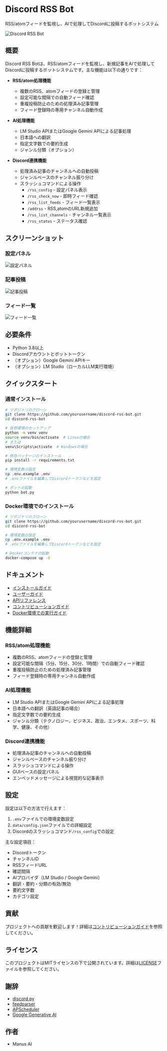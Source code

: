 # Discord RSS Bot

RSS/atomフィードを監視し、AIで処理してDiscordに投稿するボットシステム

![Discord RSS Bot](docs/images/discord_rss_bot_logo.png)

## 概要

Discord RSS Botは、RSS/atomフィードを監視し、新規記事をAIで処理してDiscordに投稿するボットシステムです。主な機能は以下の通りです：

- **RSS/atom処理機能**
  - 複数のRSS、atomフィードの登録と管理
  - 設定可能な間隔での自動フィード確認
  - 重複投稿防止のための処理済み記事管理
  - フィード登録時の専用チャンネル自動作成

- **AI処理機能**
  - LM Studio APIまたはGoogle Gemini APIによる記事処理
  - 日本語への翻訳
  - 指定文字数での要約生成
  - ジャンル分類（オプション）

- **Discord連携機能**
  - 処理済み記事のチャンネルへの自動投稿
  - ジャンルベースのチャンネル振り分け
  - スラッシュコマンドによる操作
    - `/rss_config` - 設定パネル表示
    - `/rss_check_now` - 即時フィード確認
    - `/rss_list_feeds` - フィード一覧表示
    - `/addrss` - RSS,atomのURL新規追加
    - `/rss_list_channels` - チャンネル一覧表示
    - `/rss_status` - ステータス確認

## スクリーンショット

### 設定パネル
![設定パネル](docs/images/config_panel.png)

### 記事投稿
![記事投稿](docs/images/article_post.png)

### フィード一覧
![フィード一覧](docs/images/feed_list.png)

## 必要条件

- Python 3.8以上
- Discordアカウントとボットトークン
- （オプション）Google Gemini APIキー
- （オプション）LM Studio（ローカルLLM実行環境）

## クイックスタート

### 通常インストール

```bash
# リポジトリのクローン
git clone https://github.com/yourusername/discord-rss-bot.git
cd discord-rss-bot

# 仮想環境のセットアップ
python -m venv venv
source venv/bin/activate  # Linuxの場合
# または
venv\Scripts\activate  # Windowsの場合

# 依存パッケージのインストール
pip install -r requirements.txt

# 環境変数の設定
cp .env.example .env
# .envファイルを編集してDiscordトークンなどを設定

# ボットの起動
python bot.py
```

### Docker環境でのインストール

```bash
# リポジトリのクローン
git clone https://github.com/yourusername/discord-rss-bot.git
cd discord-rss-bot

# 環境変数の設定
cp .env.example .env
# .envファイルを編集してDiscordトークンなどを設定

# Dockerコンテナの起動
docker-compose up -d
```

## ドキュメント

- [インストールガイド](docs/installation_guide.md)
- [ユーザーガイド](docs/user_guide.md)
- [APIリファレンス](docs/api_reference.md)
- [コントリビューションガイド](docs/contributing.md)
- [Docker環境での実行ガイド](docker_guide.md)

## 機能詳細

### RSS/atom処理機能

- 複数のRSS、atomフィードの登録と管理
- 設定可能な間隔（5分、15分、30分、1時間）での自動フィード確認
- 重複投稿防止のための処理済み記事管理
- フィード登録時の専用チャンネル自動作成

### AI処理機能

- LM Studio APIまたはGoogle Gemini APIによる記事処理
- 日本語への翻訳（英語記事の場合）
- 指定文字数での要約生成
- ジャンル分類（テクノロジー、ビジネス、政治、エンタメ、スポーツ、科学、健康、その他）

### Discord連携機能

- 処理済み記事のチャンネルへの自動投稿
- ジャンルベースのチャンネル振り分け
- スラッシュコマンドによる操作
- GUIベースの設定パネル
- エンベッドメッセージによる視覚的な記事表示

## 設定

設定は以下の方法で行えます：

1. `.env`ファイルでの環境変数設定
2. `data/config.json`ファイルでの詳細設定
3. Discordのスラッシュコマンド`/rss_config`での設定

主な設定項目：

- Discordトークン
- チャンネルID
- RSSフィードURL
- 確認間隔
- AIプロバイダ（LM Studio / Google Gemini）
- 翻訳・要約・分類の有効/無効
- 要約文字数
- カテゴリ設定

## 貢献

プロジェクトへの貢献を歓迎します！詳細は[コントリビューションガイド](docs/contributing.md)を参照してください。

## ライセンス

このプロジェクトはMITライセンスの下で公開されています。詳細は[LICENSE](LICENSE)ファイルを参照してください。

## 謝辞

- [discord.py](https://github.com/Rapptz/discord.py)
- [feedparser](https://github.com/kurtmckee/feedparser)
- [APScheduler](https://github.com/agronholm/apscheduler)
- [Google Generative AI](https://github.com/google/generative-ai-python)

## 作者

- Manus AI

